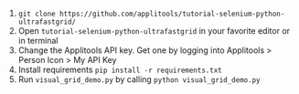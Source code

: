 1. `git clone https://github.com/applitools/tutorial-selenium-python-ultrafastgrid/`
2. Open `tutorial-selenium-python-ultrafastgrid` in your favorite editor or in terminal
3. Change the Applitools API key. Get one by logging into Applitools > Person Icon > My API Key
4. Install requirements `pip install -r requirements.txt`
5. Run `visual_grid_demo.py` by calling `python visual_grid_demo.py`
